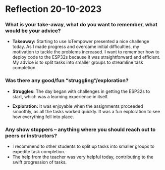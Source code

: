 # Reflection 20-10-2023

### What is your take-away, what do you want to remember, what would be your advice?

- **Takeaway:** Starting to use IoTempower presented a nice challenge today. As I made progress and overcame initial difficulties, my motivation to tackle the problems increased. I want to remember how to deploy code to the ESP32s because it was straightforward and efficient. My advice is to split tasks into smaller groups to streamline task completion.

### Was there any good/fun “struggling”/exploration?

- **Struggles:** The day began with challenges in getting the ESP32s to start, which was a learning experience in itself.

- **Exploration:** It was enjoyable when the assignments proceeded smoothly, as all the tasks worked quickly. It was a fun exploration to see how everything fell into place.

### Any show stoppers – anything where you should reach out to peers or instructors?

- I recommend to other students to split up tasks into smaller groups to expedite task completion.
- The help from the teacher was very helpful today, contributing to the swift progression of tasks.

